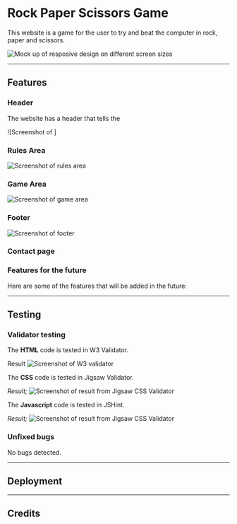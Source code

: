 # Rock Paper Scissors Game

This website is a game for the user to try and beat the computer in rock, paper and scissors.

![Mock up of resposive design on different screen sizes](https://imgur.com/c78yuVl)

---

## Features

### **Header**

The website has a header that tells the 

![Screenshot of ]

### **Rules Area**


![Screenshot of rules area]()

### **Game Area**


![Screenshot of game area]()

### **Footer**


![Screenshot of footer]()

### **Contact page**


### **Features for the future**

Here are some of the features that will be added in the future:


---

## Testing



### **Validator testing**

The **HTML** code is tested in W3 Validator.


Result
![Screenshot of W3 validator]()

The **CSS** code is tested in Jigsaw Validator.

_Result;_
![Screenshot of result from Jigsaw CSS Validator]()

The **Javascript** code is tested in JSHint.

_Result;_
![Screenshot of result from Jigsaw CSS Validator]()

### **Unfixed bugs**

No bugs detected.

---

## **Deployment**


---

## **Credits**

